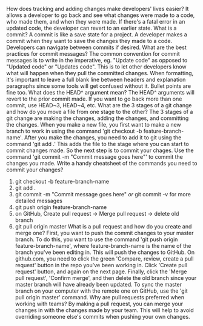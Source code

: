 How does tracking and adding changes make developers' lives easier? 
It allows a developer to go back and see what changes were made to a code, who made them, and when they were made. If there's a fatal error in an updated code, the developer can revert to an earlier state.
What is a commit?
A commit is like a save state for a project. A developer makes a commit when they want to save the changes they made to a code. Developers can navigate between commits if desired.
What are the best practices for commit messages?
The common convention for commit messages is to write in the imperative, eg. "Update code" as opposed to "Updated code" or "Updates code". This is to let other developers know what will happen when they pull the committed changes. When formatting, it's important to leave a full blank line between headers and explanation paragraphs since some tools will get confused without it. Bullet points are fine too.
What does the HEAD^ argument mean?
The HEAD^ arguments will revert to the prior commit made. If you want to go back more than one commit, use HEAD~3, HEAD~4, etc.
What are the 3 stages of a git change and how do you move a file from one stage to the other?
The 3 stages of a git change are making the changes, adding the changes, and committing the changes.
When you make a new file, you first want to make a new branch to work in using the command 'git checkout -b feature-branch-name'. After you make the changes, you need to add it to git using the command 'git add .' This adds the file to the stage where you can start to commit changes made. So the next step is to commit your chages. Use the command 'git commit -m "Commit message goes here"' to commit the changes you made. 
Write a handy cheatsheet of the commands you need to commit your changes?
1. git checkout -b feature-branch-name
2. git add .
3. git commit -m "Commit message goes here" *or* git commit -v for more detailed messages
4. git push origin feature-branch-name
5. on GitHub, Create pull request -> Merge pull request -> delete old branch
6. git pull origin master
What is a pull request and how do you create and merge one?
First, you want to push the commit changes to your master branch. To do this, you want to use the command 'git push origin feature-branch-name', where feature-branch-name is the name of the branch you've been editing in. This will push the changes to GitHub. On github.com, you need to click the green 'Compare, review, create a pull request' button in the repo you've been working in. Click 'Create pull request' button, and again on the next page. Finally, click the 'Merge pull request', 'Confirm merge', and then delete the old branch since your master branch will have already been updated. To sync the master branch on your computer with the remote one on GitHub, use the 'git pull origin master' command.
Why are pull requests preferred when working with teams?
By making a pull request, you can merge your changes in with the changes made by your team. This will help to avoid overriding someone else's commits when pushing your own changes.